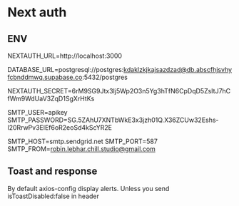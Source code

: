 # Next auth

## ENV

NEXTAUTH_URL=http://localhost:3000

DATABASE_URL=postgresql://postgres:kdaklzkjkajsazdzad@db.abscfhjsvhyfcbnddmwq.supabase.co:5432/postgres

NEXTAUTH_SECRET=6rM9SG9Jtx3Ij5Wp2O3n5Yg3hTfN6CpDqD5ZsItJ7hCfWm9WdUaV3ZqD1SgXrHtKs

SMTP_USER=apikey
SMTP_PASSWORD=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

SMTP_HOST=smtp.sendgrid.net
SMTP_PORT=587
SMTP_FROM=robin.lebhar.chill.studio@gmail.com

## Toast and response

By default axios-config display alerts. Unless you send isToastDisabled:false in header
